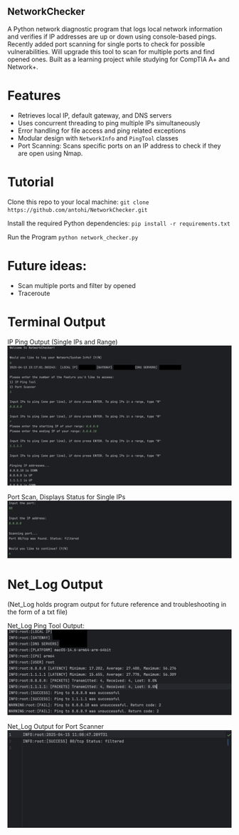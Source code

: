 ## NetworkChecker

A Python network diagnostic program that logs local network information and verifies if IP addresses are up or down using console-based pings. Recently added port scanning for single ports to check for possible vulnerabilities. Will upgrade this tool to scan for multiple ports and find opened ones. Built as a learning project while studying for CompTIA A+ and Network+.


# Features

- Retrieves local IP, default gateway, and DNS servers
- Uses concurrent threading to ping multiple IPs simultaneously
- Error handling for file access and ping related exceptions
- Modular design with `NetworkInfo` and `PingTool` classes
- Port Scanning: Scans specific ports on an IP address to check if they are open using Nmap.


# Tutorial

Clone this repo to your local machine:
`git clone https://github.com/antohi/NetworkChecker.git`

Install the required Python dependencies:
`pip install -r requirements.txt`

Run the Program
`python network_checker.py`

# Future ideas: 
- Scan multiple ports and filter by opened
- Traceroute
  
# Terminal Output 
IP Ping Output (Single IPs and Range)
![Scan Results](Assets/Screenshots/CMLOutputPings.png)

Port Scan, Displays Status for Single IPs 
![Scan Results](Assets/Screenshots/cml_port_scan.png)


# Net_Log Output
(Net_Log holds program output for future reference and troubleshooting in the form of a txt file)

Net_Log Ping Tool Output:
![Terminal View](Assets/Screenshots/Net_Log_Output_Pings.png)

Net_Log Output for Port Scanner
![Terminal View](Assets/Screenshots/net_log_port_scan.png)

